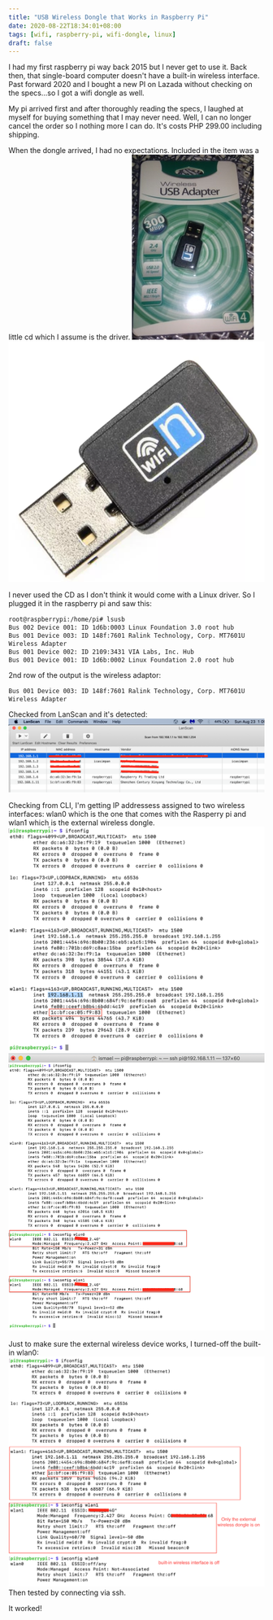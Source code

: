 ```yaml
--- 
title: "USB Wireless Dongle that Works in Raspberry Pi"
date: 2020-08-22T18:34:01+08:00
tags: [wifi, raspberry-pi, wifi-dongle, linux]
draft: false
--- 
```


I had my first raspberry pi way back 2015 but I never get to use it. Back then, that single-board computer doesn't have a built-in wireless interface.
Past forward 2020 and I bought a new PI on Lazada without checking on the specs...so I got a wifi dongle as well.

My pi arrived first and after thoroughly reading the specs, I laughed at myself for buying something that I may never need.
Well, I can no longer cancel the order so I nothing more I can do. It's costs PHP 299.00 including shipping.

When the dongle arrived, I had no expectations. Included in the item was a little cd which I assume is the driver.
![Boxed USB Wireless Dongle Item](/static/images/usb_wireless_dongle_boxed.jpg)
![Close-up Look of the USB Wireless Dongle](/static/images/usb_wireless_dongle_closeup.png)


I never used the CD as I don't think it would come with a Linux driver. So I plugged it in the raspberry pi and saw this:
```
root@raspberrypi:/home/pi# lsusb
Bus 002 Device 001: ID 1d6b:0003 Linux Foundation 3.0 root hub
Bus 001 Device 003: ID 148f:7601 Ralink Technology, Corp. MT7601U Wireless Adapter
Bus 001 Device 002: ID 2109:3431 VIA Labs, Inc. Hub
Bus 001 Device 001: ID 1d6b:0002 Linux Foundation 2.0 root hub
```
2nd row of the output is the wireless adaptor:
```
Bus 001 Device 003: ID 148f:7601 Ralink Technology, Corp. MT7601U Wireless Adapter
```
Checked from LanScan and it's detected:
![LanScan Devices on my network](/static/images/detected_local_devices.png)

Checking from CLI, I'm getting IP addressess assigned to two wireless interfaces: wlan0 which is the one that comes with the Rasperry pi and wlan1 which is the external wireless dongle.
![Two Wireless Interfaces Seen from ifconfig](/static/images/ifconfig_two_wlan_interfaces.png)
![Two Wireless Interfaces Connected to WIFI Router](/static/images/ifconfig_two_wlan_interfaces_to_wifirouter.png)

Just to make sure the external wireless device works, I turned-off the built-in wlan0:
![wlan1 Only](/static/images/only_external_wlan1_active.png)
Then tested by connecting via ssh.

It worked!
